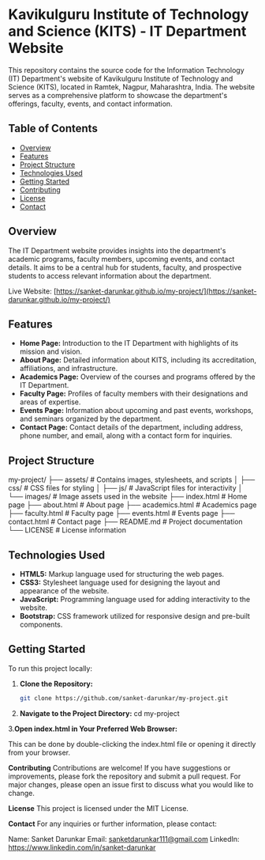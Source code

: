 # Kavikulguru Institute of Technology and Science (KITS) - IT Department Website

This repository contains the source code for the Information Technology (IT) Department's website of Kavikulguru Institute of Technology and Science (KITS), located in Ramtek, Nagpur, Maharashtra, India. The website serves as a comprehensive platform to showcase the department's offerings, faculty, events, and contact information.

## Table of Contents

- [Overview](#overview)
- [Features](#features)
- [Project Structure](#project-structure)
- [Technologies Used](#technologies-used)
- [Getting Started](#getting-started)
- [Contributing](#contributing)
- [License](#license)
- [Contact](#contact)

## Overview

The IT Department website provides insights into the department's academic programs, faculty members, upcoming events, and contact details. It aims to be a central hub for students, faculty, and prospective students to access relevant information about the department.

Live Website: [https://sanket-darunkar.github.io/my-project/](https://sanket-darunkar.github.io/my-project/)

## Features

- **Home Page:** Introduction to the IT Department with highlights of its mission and vision.
- **About Page:** Detailed information about KITS, including its accreditation, affiliations, and infrastructure.
- **Academics Page:** Overview of the courses and programs offered by the IT Department.
- **Faculty Page:** Profiles of faculty members with their designations and areas of expertise.
- **Events Page:** Information about upcoming and past events, workshops, and seminars organized by the department.
- **Contact Page:** Contact details of the department, including address, phone number, and email, along with a contact form for inquiries.

## Project Structure

my-project/ ├── assets/ # Contains images, stylesheets, and scripts │ ├── css/ # CSS files for styling │ ├── js/ # JavaScript files for interactivity │ └── images/ # Image assets used in the website ├── index.html # Home page ├── about.html # About page ├── academics.html # Academics page ├── faculty.html # Faculty page ├── events.html # Events page ├── contact.html # Contact page ├── README.md # Project documentation └── LICENSE # License information


## Technologies Used

- **HTML5:** Markup language used for structuring the web pages.
- **CSS3:** Stylesheet language used for designing the layout and appearance of the website.
- **JavaScript:** Programming language used for adding interactivity to the website.
- **Bootstrap:** CSS framework utilized for responsive design and pre-built components.

## Getting Started

To run this project locally:

1. **Clone the Repository:**
   ```sh
   git clone https://github.com/sanket-darunkar/my-project.git

2. **Navigate to the Project Directory:**
    cd my-project

3.**Open index.html in Your Preferred Web Browser:**

This can be done by double-clicking the index.html file or opening it directly from your browser.

**Contributing**
Contributions are welcome! If you have suggestions or improvements, please fork the repository and submit a pull request. For major changes, please open an issue first to discuss what you would like to change.

**License**
This project is licensed under the MIT License.

**Contact**
For any inquiries or further information, please contact:

Name: Sanket Darunkar
Email: sanketdarunkar111@gmail.com
LinkedIn: https://www.linkedin.com/in/sanket-darunkar

